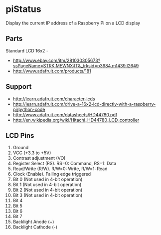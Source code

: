 piStatus
========

Display the current IP address of a Raspberry Pi on a LCD display

Parts
--------
Standard LCD 16x2 - 
* http://www.ebay.com/itm/281030305673?ssPageName=STRK:MEWNX:IT&_trksid=p3984.m1439.l2649
* http://www.adafruit.com/products/181


Support
--------
* http://learn.adafruit.com/character-lcds
* http://learn.adafruit.com/drive-a-16x2-lcd-directly-with-a-raspberry-pi/python-code
* http://www.adafruit.com/datasheets/HD44780.pdf
* http://en.wikipedia.org/wiki/Hitachi_HD44780_LCD_controller

LCD Pins
--------
1. Ground
2. VCC (+3.3 to +5V)
3. Contrast adjustment (VO)
4. Register Select (RS). RS=0: Command, RS=1: Data
5. Read/Write (R/W). R/W=0: Write, R/W=1: Read
6. Clock (Enable). Falling edge triggered
7. Bit 0 (Not used in 4-bit operation)
8. Bit 1 (Not used in 4-bit operation)
9. Bit 2 (Not used in 4-bit operation)
10. Bit 3 (Not used in 4-bit operation)
11. Bit 4
12. Bit 5
13. Bit 6
14. Bit 7
15. Backlight Anode (+)
16. Backlight Cathode (-)
